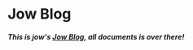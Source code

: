 # Jow Blog

##### This is jow's [Jow Blog](https://github.com/wofead/wofead.github.io), all documents is over there!
